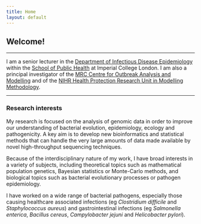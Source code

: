 ```yaml
---
title: Home
layout: default
---
```


## Welcome!

---

I am a senior lecturer in the <a href="/medicine/dide">Department of Infectious Disease Epidemiology</a> within the <a href="http://www1.imperial.ac.uk/publichealth/">School of Public Health</a> at Imperial College London. I am also a principal investigator of the <a href="http://www1.imperial.ac.uk/medicine/about/institutes/outbreaks/">MRC Centre for Outbreak Analysis and Modelling</a> and of the <a href="http://www1.imperial.ac.uk/hprumodelling/">NIHR Health Protection Research Unit in Modelling Methodology</a>.

---

### Research interests

My research is focused on the analysis of genomic data in order to improve our understanding of bacterial evolution, epidemiology, ecology and pathogenicity. A key aim is to develop new bioinformatics and statistical methods that can handle the very large amounts of data made available by novel high-throughput sequencing techniques. 

Because of the interdisciplinary nature of my work, I have broad interests in a variety of subjects, including theoretical topics such as mathematical population genetics, Bayesian statistics or Monte-Carlo methods, and biological topics such as bacterial evolutionary processes or pathogen epidemiology.

I have worked on a wide range of bacterial pathogens, especially those causing healthcare associated infections (eg <em>Clostridium difficile</em> and <em>Staphylococcus aureus</em>) and gastrointestinal infections (eg <em>Salmonella enterica</em>, <em>Bacillus cereus</em>, <em>Campylobacter jejuni</em> and <em>Helicobacter pylori</em>).

